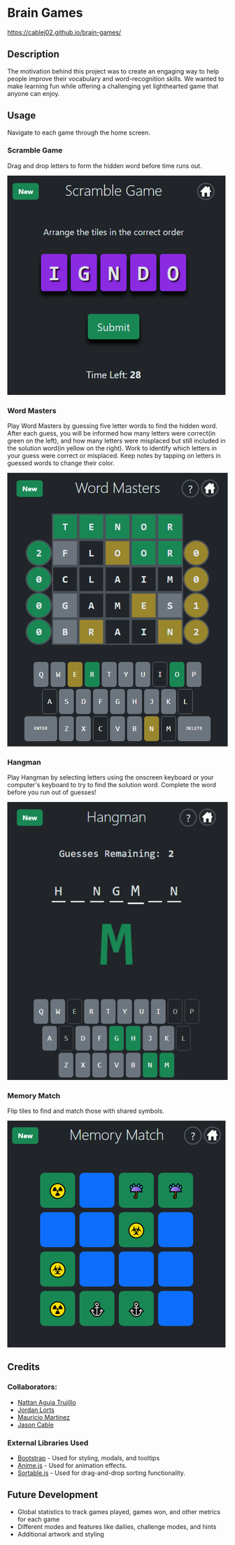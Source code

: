 # Brain Games

https://cablej02.github.io/brain-games/

## Description

The motivation behind this project was to create an engaging way to help people improve their vocabulary and word-recognition skills. We wanted to make learning fun while offering a challenging yet lighthearted game that anyone can enjoy.

## Usage

Navigate to each game through the home screen.

### Scramble Game
Drag and drop letters to form the hidden word before time runs out.

![New scramble game](./assets/images/Screenshots/scramble_game_ss.png)

### Word Masters
Play Word Masters by guessing five letter words to find the hidden word.  After each guess, you will be informed how many letters were correct(in green on the left), and how many letters were misplaced but still included in the solution word(in yellow on the right). Work to identify which letters in your guess were correct or misplaced.  Keep notes by tapping on letters in guessed words to change their color.

![Word masters game completed](./assets/images/Screenshots/word_masters_ss.png)

### Hangman
Play Hangman by selecting letters using the onscreen keyboard or your computer's keyboard to try to find the solution word.  Complete the word before you run out of guesses!

![hangman game almost complete](./assets/images/screenshots/hangman_ss.png)

### Memory Match
Flip tiles to find and match those with shared symbols.

![Memory match game half completed](./assets/images/Screenshots/memory_match_ss.png)

## Credits

### Collaborators:
- [Nattan Aguia Trujillo](https://github.com/nattanaguiat)
- [Jordan Lorts](https://github.com/JL-Code1)
- [Mauricio Martinez](https://github.com/mauriciomdlg)
- [Jason Cable](https://github.com/cablej02)

### External Libraries Used
- [Bootstrap](https://getbootstrap.com/) - Used for styling, modals, and tooltips
- [Anime.js](anime.js ) - Used for animation effects.
- [Sortable.js](SortableJS ) - Used for drag-and-drop sorting functionality.

## Future Development

- Global statistics to track games played, games won, and other metrics for each game
- Different modes and features like dailies, challenge modes, and hints
- Additional artwork and styling
